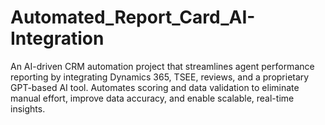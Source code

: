 # Automated_Report_Card_AI-Integration
An AI-driven CRM automation project that streamlines agent performance reporting by integrating Dynamics 365, TSEE, reviews, and a proprietary GPT-based AI tool. Automates scoring and data validation to eliminate manual effort, improve data accuracy, and enable scalable, real-time insights.
